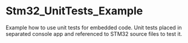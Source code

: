 # Stm32_UnitTests_Example
Example how to use unit tests for embedded code. Unit tests placed in separated console app and referenced to STM32 source files to test it.
